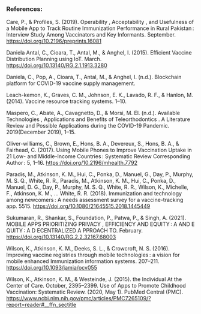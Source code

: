 ### References:
Care, P., & Profiles, S. (2019). Operability , Acceptability , and Usefulness of a Mobile App to Track Routine Immunization Performance in Rural Pakistan : Interview Study Among Vaccinators and Key Informants. September. https://doi.org/10.2196/preprints.16081

Daniela Antal, C., Cioara, T., Antal, M., & Anghel, I. (2015). Efficient Vaccine Distribution Planning using IoT. March. https://doi.org/10.13140/RG.2.1.1913.3280

Daniela, C., Pop, A., Cioara, T., Antal, M., & Anghel, I. (n.d.). Blockchain platform for COVID-19 vaccine supply management.

Leach-kemon, K., Graves, C. M., Johnson, E. K., Lavado, R. F., & Hanlon, M. (2014). Vaccine resource tracking systems. 1–10.

Maspero, C., Abate, A., Cavagnetto, D., & Morsi, M. El. (n.d.). Available Technologies , Applications and Benefits of Teleorthodontics . A Literature Review and Possible Applications during the COVID-19 Pandemic. 2019(December 2019), 1–15.

Oliver-williams, C., Brown, E., Hons, B. A., Devereux, S., Hons, B. A., & Fairhead, C. (2017). Using Mobile Phones to Improve Vaccination Uptake in 21 Low- and Middle-Income Countries : Systematic Review Corresponding Author : 5, 1–16. https://doi.org/10.2196/mhealth.7792

Paradis, M., Atkinson, K. M., Hui, C., Ponka, D., Manuel, G., Day, P., Murphy, M. S. Q., White, R. R., Paradis, M., Atkinson, K. M., Hui, C., Ponka, D., Manuel, D. G., Day, P., Murphy, M. S. Q., White, R. R., Wilson, K., Michelle, F., Atkinson, K. M., … White, R. R. (2018). Immunization and technology among newcomers : A needs assessment survey for a vaccine-tracking app. 5515. https://doi.org/10.1080/21645515.2018.1445449

Sukumaran, R., Shankar, S., Foundation, P., Patwa, P., & Singh, A. (2021). MOBILE APPS PRIORITIZING PRIVACY , EFFICIENCY AND EQUITY : A AND E QUITY : A D ECENTRALIZED A PPROACH TO. February. https://doi.org/10.13140/RG.2.2.32167.68003

Wilson, K., Atkinson, K. M., Deeks, S. L., & Crowcroft, N. S. (2016). Improving vaccine registries through mobile technologies : a vision for mobile enhanced Immunization information systems. 207–211. https://doi.org/10.1093/jamia/ocv055

Wilson, K., Atkinson, K. M., & Westeinde, J. (2015). the Individual At the Center of Care. October, 2395–2399.
Use of Apps to Promote Childhood Vaccination: Systematic Review. (2020, May 1). PubMed Central (PMC). https://www.ncbi.nlm.nih.gov/pmc/articles/PMC7265109/?report=reader#__ffn_sectitle
